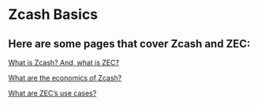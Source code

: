 # Zcash Basics

## Here are some pages that cover Zcash and ZEC:


[What is Zcash? And, what is ZEC?](https://wiki.zechub.xyz/zcash-basics/what-is-zcash-and-what-is-zec)

[What are the economics of Zcash?](https://wiki.zechub.xyz/zcash-basics/what-are-the-economics-of-zcash)

[What are ZEC’s use cases?](https://wiki.zechub.xyz/zcash-basics/what-are-zecs-use-cases)


